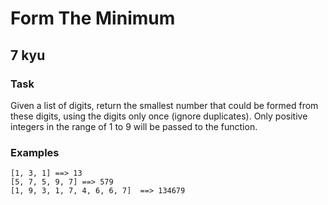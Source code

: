 # Form The Minimum
## 7 kyu

### Task
Given a list of digits, return the smallest number that could be formed from these digits, using the digits only once (ignore duplicates). Only positive integers in the range of 1 to 9 will be passed to the function.

### Examples
```
[1, 3, 1] ==> 13
[5, 7, 5, 9, 7] ==> 579
[1, 9, 3, 1, 7, 4, 6, 6, 7]  ==> 134679
```
